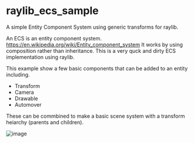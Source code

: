 # raylib_ecs_sample
A simple Entity Component System using generic transforms for raylib.

An ECS is an entity component system. 
https://en.wikipedia.org/wiki/Entity_component_system
It works by using composition rather than inheritance. This is a very quck and dirty ECS implementation using raylib.

This example show a few basic components that can be added to an entity including.

- Transform
- Camera
- Drawable
- Automover

These can be commbined to make a basic scene system with a transform heiarchy (parents and children).

![image](https://user-images.githubusercontent.com/322174/129487957-4118e83b-a2f7-44e8-97a4-9f04070eeeaf.png)
